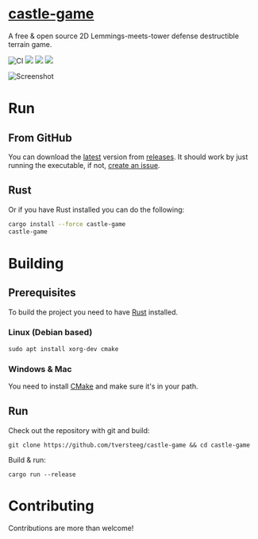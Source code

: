 # [castle-game](https://tversteeg.itch.io/castle-game)
A free & open source 2D Lemmings-meets-tower defense destructible terrain game.

![CI](https://github.com/tversteeg/castle-game/workflows/CI/badge.svg)
[![](https://img.shields.io/crates/d/castle-game.svg)](#downloads)
[![](https://img.shields.io/crates/v/castle-game.svg)](https://crates.io/crates/castle-game)
[![](https://img.shields.io/github/commits-since/tversteeg/castle-game/latest.svg)]()

![Screenshot](https://github.com/tversteeg/castle-game-assets/blob/master/screengrab.gif?raw=true)

# Run

## From GitHub

You can download the [latest](https://github.com/tversteeg/castle-game/releases/latest) version from [releases](https://github.com/tversteeg/castle-game/releases). It should work by just running the executable, if not, [create an issue](https://github.com/tversteeg/castle-game/issues/new).

## Rust

Or if you have Rust installed you can do the following:

```bash
cargo install --force castle-game
castle-game
```

# Building

## Prerequisites

To build the project you need to have [Rust](https://www.rustup.rs/) installed.

### Linux (Debian based)

    sudo apt install xorg-dev cmake

### Windows & Mac

You need to install [CMake](https://cmake.org/) and make sure it's in your path.

## Run

Check out the repository with git and build:

    git clone https://github.com/tversteeg/castle-game && cd castle-game
    
Build & run:
    
    cargo run --release

# Contributing

Contributions are more than welcome!
